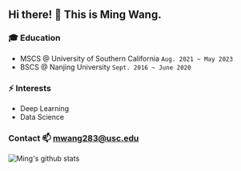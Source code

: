 ## Hi there! 👋 This is Ming Wang.

### :mortar_board: Education
- MSCS @ University of Southern California `Aug. 2021 ~ May 2023`
- BSCS @ Nanjing University `Sept. 2016 ~ June 2020`

### ⚡ Interests
- Deep Learning
- Data Science

### Contact 📫 mwang283@usc.edu

![Ming's github stats](https://github-readme-stats.vercel.app/api?username=wmFrank&show_icons=true&theme=tokyonight)

<!--
**wmFrank/wmFrank** is a ✨ _special_ ✨ repository because its `README.md` (this file) appears on your GitHub profile.

Here are some ideas to get you started:

- 🔭 I’m currently working on ...
- 🌱 I’m currently learning ...
- 👯 I’m looking to collaborate on ...
- 🤔 I’m looking for help with ...
- 💬 Ask me about ...
- 📫 How to reach me: ...
- 😄 Pronouns: ...
- ⚡ Fun fact: ...
-->
